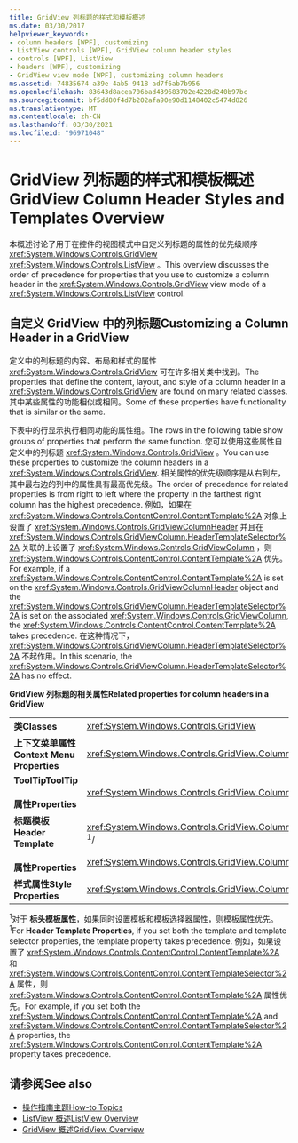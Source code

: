 ```yaml
---
title: GridView 列标题的样式和模板概述
ms.date: 03/30/2017
helpviewer_keywords:
- column headers [WPF], customizing
- ListView controls [WPF], GridView column header styles
- controls [WPF], ListView
- headers [WPF], customizing
- GridView view mode [WPF], customizing column headers
ms.assetid: 74835674-a39e-4ab5-9418-ad7f6ab7b956
ms.openlocfilehash: 83643d8acea706bad439683702e4228d240b97bc
ms.sourcegitcommit: bf5dd80f4d7b202afa90e90d1148402c5474d826
ms.translationtype: MT
ms.contentlocale: zh-CN
ms.lasthandoff: 03/30/2021
ms.locfileid: "96971048"
---
```

# <a name="gridview-column-header-styles-and-templates-overview"></a><span data-ttu-id="2630a-102">GridView 列标题的样式和模板概述</span><span class="sxs-lookup"><span data-stu-id="2630a-102">GridView Column Header Styles and Templates Overview</span></span>
<span data-ttu-id="2630a-103">本概述讨论了用于在控件的视图模式中自定义列标题的属性的优先级顺序 <xref:System.Windows.Controls.GridView> <xref:System.Windows.Controls.ListView> 。</span><span class="sxs-lookup"><span data-stu-id="2630a-103">This overview discusses the order of precedence for properties that you use to customize a column header in the <xref:System.Windows.Controls.GridView> view mode of a <xref:System.Windows.Controls.ListView> control.</span></span>  
  
## <a name="customizing-a-column-header-in-a-gridview"></a><span data-ttu-id="2630a-104">自定义 GridView 中的列标题</span><span class="sxs-lookup"><span data-stu-id="2630a-104">Customizing a Column Header in a GridView</span></span>  
 <span data-ttu-id="2630a-105">定义中的列标题的内容、布局和样式的属性 <xref:System.Windows.Controls.GridView> 可在许多相关类中找到。</span><span class="sxs-lookup"><span data-stu-id="2630a-105">The properties that define the content, layout, and style of a column header in a <xref:System.Windows.Controls.GridView> are found on many related classes.</span></span> <span data-ttu-id="2630a-106">其中某些属性的功能相似或相同。</span><span class="sxs-lookup"><span data-stu-id="2630a-106">Some of these properties have functionality that is similar or the same.</span></span>  
  
 <span data-ttu-id="2630a-107">下表中的行显示执行相同功能的属性组。</span><span class="sxs-lookup"><span data-stu-id="2630a-107">The rows in the following table show groups of properties that perform the same function.</span></span> <span data-ttu-id="2630a-108">您可以使用这些属性自定义中的列标题 <xref:System.Windows.Controls.GridView> 。</span><span class="sxs-lookup"><span data-stu-id="2630a-108">You can use these properties to customize the column headers in a <xref:System.Windows.Controls.GridView>.</span></span> <span data-ttu-id="2630a-109">相关属性的优先级顺序是从右到左，其中最右边的列中的属性具有最高优先级。</span><span class="sxs-lookup"><span data-stu-id="2630a-109">The order of precedence for related properties is from right to left where the property in the farthest right column has the highest precedence.</span></span> <span data-ttu-id="2630a-110">例如，如果在 <xref:System.Windows.Controls.ContentControl.ContentTemplate%2A> 对象上设置了 <xref:System.Windows.Controls.GridViewColumnHeader> 并且在 <xref:System.Windows.Controls.GridViewColumn.HeaderTemplateSelector%2A> 关联的上设置了 <xref:System.Windows.Controls.GridViewColumn> ，则 <xref:System.Windows.Controls.ContentControl.ContentTemplate%2A> 优先。</span><span class="sxs-lookup"><span data-stu-id="2630a-110">For example, if a <xref:System.Windows.Controls.ContentControl.ContentTemplate%2A> is set on the <xref:System.Windows.Controls.GridViewColumnHeader> object and the <xref:System.Windows.Controls.GridViewColumn.HeaderTemplateSelector%2A> is set on the associated <xref:System.Windows.Controls.GridViewColumn>, the <xref:System.Windows.Controls.ContentControl.ContentTemplate%2A> takes precedence.</span></span> <span data-ttu-id="2630a-111">在这种情况下， <xref:System.Windows.Controls.GridViewColumn.HeaderTemplateSelector%2A> 不起作用。</span><span class="sxs-lookup"><span data-stu-id="2630a-111">In this scenario, the <xref:System.Windows.Controls.GridViewColumn.HeaderTemplateSelector%2A> has no effect.</span></span>  
  
 <span data-ttu-id="2630a-112">**GridView 列标题的相关属性**</span><span class="sxs-lookup"><span data-stu-id="2630a-112">**Related properties for column headers in a GridView**</span></span>  
  
|||||  
|-|-|-|-|  
|<span data-ttu-id="2630a-113">**类**</span><span class="sxs-lookup"><span data-stu-id="2630a-113">**Classes**</span></span>|<xref:System.Windows.Controls.GridView>|<xref:System.Windows.Controls.GridViewColumn>|<xref:System.Windows.Controls.GridViewColumnHeader>|  
|<span data-ttu-id="2630a-114">**上下文菜单属性**</span><span class="sxs-lookup"><span data-stu-id="2630a-114">**Context Menu Properties**</span></span>|<xref:System.Windows.Controls.GridView.ColumnHeaderContextMenu%2A>|<span data-ttu-id="2630a-115">不适用</span><span class="sxs-lookup"><span data-stu-id="2630a-115">Not applicable</span></span>|<xref:System.Windows.FrameworkElement.ContextMenu%2A>|  
|<span data-ttu-id="2630a-116">**ToolTip**</span><span class="sxs-lookup"><span data-stu-id="2630a-116">**ToolTip**</span></span><br /><br /> <span data-ttu-id="2630a-117">**属性**</span><span class="sxs-lookup"><span data-stu-id="2630a-117">**Properties**</span></span>|<xref:System.Windows.Controls.GridView.ColumnHeaderToolTip%2A>|<span data-ttu-id="2630a-118">不适用</span><span class="sxs-lookup"><span data-stu-id="2630a-118">Not applicable</span></span>|<xref:System.Windows.FrameworkElement.ToolTip%2A>|  
|<span data-ttu-id="2630a-119">**标题模板**</span><span class="sxs-lookup"><span data-stu-id="2630a-119">**Header Template**</span></span><br /><br /> <span data-ttu-id="2630a-120">**属性**</span><span class="sxs-lookup"><span data-stu-id="2630a-120">**Properties**</span></span>|<span data-ttu-id="2630a-121"><xref:System.Windows.Controls.GridView.ColumnHeaderTemplate%2A><sup>1</sup>/</span><span class="sxs-lookup"><span data-stu-id="2630a-121"><xref:System.Windows.Controls.GridView.ColumnHeaderTemplate%2A> <sup>1</sup>/</span></span><br /><br /> <xref:System.Windows.Controls.GridView.ColumnHeaderTemplateSelector%2A>|<span data-ttu-id="2630a-122"><xref:System.Windows.Controls.GridViewColumn.HeaderTemplate%2A><sup>1</sup>/</span><span class="sxs-lookup"><span data-stu-id="2630a-122"><xref:System.Windows.Controls.GridViewColumn.HeaderTemplate%2A> <sup>1</sup>/</span></span><br /><br /> <xref:System.Windows.Controls.GridViewColumn.HeaderTemplateSelector%2A>|<span data-ttu-id="2630a-123"><xref:System.Windows.Controls.ContentControl.ContentTemplate%2A><sup>1</sup>/</span><span class="sxs-lookup"><span data-stu-id="2630a-123"><xref:System.Windows.Controls.ContentControl.ContentTemplate%2A> <sup>1</sup>/</span></span><br /><br /> <xref:System.Windows.Controls.ContentControl.ContentTemplateSelector%2A>|  
|<span data-ttu-id="2630a-124">**样式属性**</span><span class="sxs-lookup"><span data-stu-id="2630a-124">**Style Properties**</span></span>|<xref:System.Windows.Controls.GridView.ColumnHeaderContainerStyle%2A>|<xref:System.Windows.Controls.GridViewColumn.HeaderContainerStyle%2A>|<xref:System.Windows.FrameworkElement.Style%2A>|  
  
 <span data-ttu-id="2630a-125"><sup>1</sup>对于 **标头模板属性**，如果同时设置模板和模板选择器属性，则模板属性优先。</span><span class="sxs-lookup"><span data-stu-id="2630a-125"><sup>1</sup>For **Header Template Properties**, if you set both the template and template selector properties, the template property takes precedence.</span></span> <span data-ttu-id="2630a-126">例如，如果设置了 <xref:System.Windows.Controls.ContentControl.ContentTemplate%2A> 和 <xref:System.Windows.Controls.ContentControl.ContentTemplateSelector%2A> 属性，则 <xref:System.Windows.Controls.ContentControl.ContentTemplate%2A> 属性优先。</span><span class="sxs-lookup"><span data-stu-id="2630a-126">For example, if you set both the <xref:System.Windows.Controls.ContentControl.ContentTemplate%2A> and <xref:System.Windows.Controls.ContentControl.ContentTemplateSelector%2A> properties, the <xref:System.Windows.Controls.ContentControl.ContentTemplate%2A> property takes precedence.</span></span>  
  
## <a name="see-also"></a><span data-ttu-id="2630a-127">请参阅</span><span class="sxs-lookup"><span data-stu-id="2630a-127">See also</span></span>

- [<span data-ttu-id="2630a-128">操作指南主题</span><span class="sxs-lookup"><span data-stu-id="2630a-128">How-to Topics</span></span>](listview-how-to-topics.md)
- [<span data-ttu-id="2630a-129">ListView 概述</span><span class="sxs-lookup"><span data-stu-id="2630a-129">ListView Overview</span></span>](listview-overview.md)
- [<span data-ttu-id="2630a-130">GridView 概述</span><span class="sxs-lookup"><span data-stu-id="2630a-130">GridView Overview</span></span>](gridview-overview.md)
